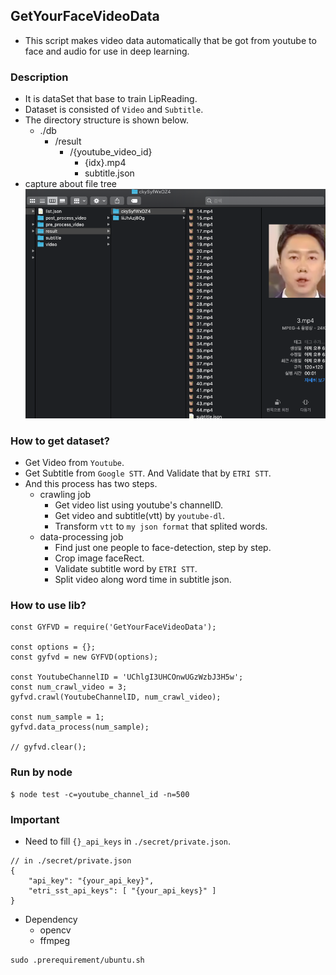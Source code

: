 ## GetYourFaceVideoData
- This script makes video data automatically that be got from youtube to face and audio for use in deep learning.

### Description
- It is dataSet that base to train LipReading.
- Dataset is consisted of `Video` and `Subtitle`.
- The directory structure is shown below.
    - ./db
        - /result
            - /{youtube_video_id}
                - {idx}.mp4
                - subtitle.json
- capture about file tree  
![](https://github.com/keicoon/GetYourFaceVideoData/blob/master/capture/result.png)

### How to get dataset?
- Get Video from `Youtube`.
- Get Subtitle from `Google STT`. And Validate that by `ETRI STT`.
- And this process has two steps.
    - crawling job
        - Get video list using youtube's channelID.
        - Get video and subtitle(vtt) by `youtube-dl`.
        - Transform `vtt` to `my json format` that splited words.
    - data-processing job
        - Find just one people to face-detection, step by step.
        - Crop image faceRect.
        - Validate subtitle word by `ETRI STT`.
        - Split video along word time in subtitle json.

### How to use lib?
```
const GYFVD = require('GetYourFaceVideoData');

const options = {};
const gyfvd = new GYFVD(options);

const YoutubeChannelID = 'UChlgI3UHCOnwUGzWzbJ3H5w';
const num_crawl_video = 3;
gyfvd.crawl(YoutubeChannelID, num_crawl_video);

const num_sample = 1;
gyfvd.data_process(num_sample);

// gyfvd.clear();
```

### Run by node
```
$ node test -c=youtube_channel_id -n=500
```

### Important
- Need to fill `{}_api_keys` in `./secret/private.json`.
```
// in ./secret/private.json
{
    "api_key": "{your_api_key}",
    "etri_sst_api_keys": [ "{your_api_keys}" ]
}
```
- Dependency
    - opencv
    - ffmpeg
```
sudo .prerequirement/ubuntu.sh
```
